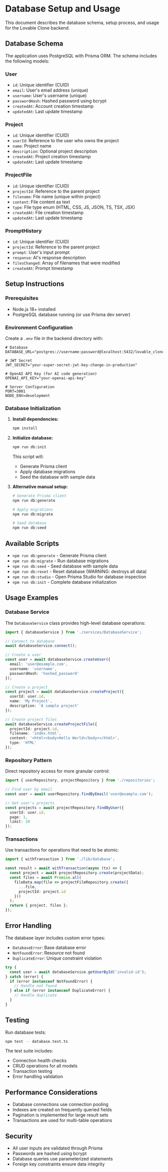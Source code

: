 # Database Setup and Usage

This document describes the database schema, setup process, and usage for the Lovable Clone backend.

## Database Schema

The application uses PostgreSQL with Prisma ORM. The schema includes the following models:

### User
- `id`: Unique identifier (CUID)
- `email`: User's email address (unique)
- `username`: User's username (unique)
- `passwordHash`: Hashed password using bcrypt
- `createdAt`: Account creation timestamp
- `updatedAt`: Last update timestamp

### Project
- `id`: Unique identifier (CUID)
- `userId`: Reference to the user who owns the project
- `name`: Project name
- `description`: Optional project description
- `createdAt`: Project creation timestamp
- `updatedAt`: Last update timestamp

### ProjectFile
- `id`: Unique identifier (CUID)
- `projectId`: Reference to the parent project
- `filename`: File name (unique within project)
- `content`: File content as text
- `type`: File type enum (HTML, CSS, JS, JSON, TS, TSX, JSX)
- `createdAt`: File creation timestamp
- `updatedAt`: Last update timestamp

### PromptHistory
- `id`: Unique identifier (CUID)
- `projectId`: Reference to the parent project
- `prompt`: User's input prompt
- `response`: AI's response description
- `filesChanged`: Array of filenames that were modified
- `createdAt`: Prompt timestamp

## Setup Instructions

### Prerequisites
- Node.js 18+ installed
- PostgreSQL database running (or use Prisma dev server)

### Environment Configuration
Create a `.env` file in the backend directory with:

```env
# Database
DATABASE_URL="postgres://username:password@localhost:5432/lovable_clone"

# JWT Secret
JWT_SECRET="your-super-secret-jwt-key-change-in-production"

# OpenAI API Key (for AI code generation)
OPENAI_API_KEY="your-openai-api-key"

# Server Configuration
PORT=3001
NODE_ENV=development
```

### Database Initialization

1. **Install dependencies:**
   ```bash
   npm install
   ```

2. **Initialize database:**
   ```bash
   npm run db:init
   ```
   This script will:
   - Generate Prisma client
   - Apply database migrations
   - Seed the database with sample data

3. **Alternative manual setup:**
   ```bash
   # Generate Prisma client
   npm run db:generate
   
   # Apply migrations
   npm run db:migrate
   
   # Seed database
   npm run db:seed
   ```

## Available Scripts

- `npm run db:generate` - Generate Prisma client
- `npm run db:migrate` - Run database migrations
- `npm run db:seed` - Seed database with sample data
- `npm run db:reset` - Reset database (WARNING: destroys all data)
- `npm run db:studio` - Open Prisma Studio for database inspection
- `npm run db:init` - Complete database initialization

## Usage Examples

### Database Service
The `DatabaseService` class provides high-level database operations:

```typescript
import { databaseService } from './services/DatabaseService';

// Connect to database
await databaseService.connect();

// Create a user
const user = await databaseService.createUser({
  email: 'user@example.com',
  username: 'username',
  passwordHash: 'hashed_password'
});

// Create a project
const project = await databaseService.createProject({
  userId: user.id,
  name: 'My Project',
  description: 'A sample project'
});

// Create project files
await databaseService.createProjectFile({
  projectId: project.id,
  filename: 'index.html',
  content: '<html><body>Hello World</body></html>',
  type: 'HTML'
});
```

### Repository Pattern
Direct repository access for more granular control:

```typescript
import { userRepository, projectRepository } from './repositories';

// Find user by email
const user = await userRepository.findByEmail('user@example.com');

// Get user's projects
const projects = await projectRepository.findByUser({
  userId: user.id,
  page: 1,
  limit: 10
});
```

### Transactions
Use transactions for operations that need to be atomic:

```typescript
import { withTransaction } from './lib/database';

const result = await withTransaction(async (tx) => {
  const project = await projectRepository.create(projectData);
  const files = await Promise.all(
    fileData.map(file => projectFileRepository.create({
      ...file,
      projectId: project.id
    }))
  );
  return { project, files };
});
```

## Error Handling

The database layer includes custom error types:

- `DatabaseError`: Base database error
- `NotFoundError`: Resource not found
- `DuplicateError`: Unique constraint violation

```typescript
try {
  const user = await databaseService.getUserById('invalid-id');
} catch (error) {
  if (error instanceof NotFoundError) {
    // Handle not found
  } else if (error instanceof DuplicateError) {
    // Handle duplicate
  }
}
```

## Testing

Run database tests:

```bash
npm test -- database.test.ts
```

The test suite includes:
- Connection health checks
- CRUD operations for all models
- Transaction testing
- Error handling validation

## Performance Considerations

- Database connections use connection pooling
- Indexes are created on frequently queried fields
- Pagination is implemented for large result sets
- Transactions are used for multi-table operations

## Security

- All user inputs are validated through Prisma
- Passwords are hashed using bcrypt
- Database queries use parameterized statements
- Foreign key constraints ensure data integrity
